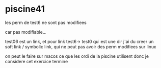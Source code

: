 # piscine41
les perm de test6 ne sont pas modifiees

car pas modifiable...

test06 est un link, et pour link test6-> test0 qui est une dir j'ai du creer
un soft link / symbolic link, qui ne peut pas avoir des perm modifiees sur linux

on peut le faire sur macos ce que les ordi de la piscine utilisent donc je
considere cet exercice termine
